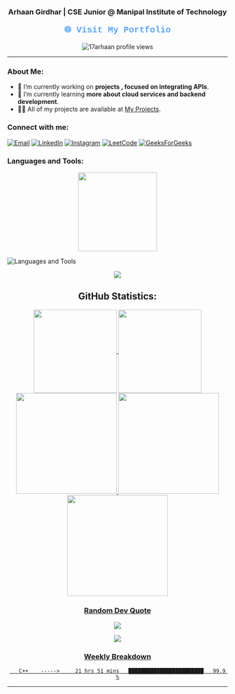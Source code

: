 <div align="center">
  <h3>Arhaan Girdhar | CSE Junior @ Manipal Institute of Technology</h3>
  <h4><a href="https://arhaanportfolio.in/" style="font-family: 'Courier New', monospace; font-size: 20px; color: #58a6ff; text-decoration: none;">🌐 Visit My Portfolio</a></h4>
  <img src="https://komarev.com/ghpvc/?username=17arhaan&label=Profile%20views&color=0e75b6&style=flat" alt="17arhaan profile views" />
</div>

---

### About Me:
- 🔭 I’m currently working on **projects , focused on integrating APIs**.
- 🌱 I’m currently learning **more about cloud services and backend development**.
- 👨‍💻 All of my projects are available at [My Projects](https://github.com/17arhaan/Projects).

### Connect with me:
<p align="left">
  <a href="mailto:17arhaan@gmail.com"><img src="https://img.shields.io/badge/Email-D14836?style=for-the-badge&logo=gmail&logoColor=white" alt="Email"></a>
  <a href="https://linkedin.com/in/arhaan17"><img src="https://img.shields.io/badge/LinkedIn-0077B5?style=for-the-badge&logo=linkedin&logoColor=white" alt="LinkedIn"></a>
  <a href="https://instagram.com/awwrhaan"><img src="https://img.shields.io/badge/Instagram-E4405F?style=for-the-badge&logo=instagram&logoColor=white" alt="Instagram"></a>
  <a href="https://www.leetcode.com/arhaan17"><img src="https://img.shields.io/badge/LeetCode-FFA116?style=for-the-badge&logo=leetcode&logoColor=white" alt="LeetCode"></a>
  <a href="https://auth.geeksforgeeks.org/user/user_qzc994wj7gi/profile"><img src="https://img.shields.io/badge/GeeksforGeeks-0F9D58?style=for-the-badge&logo=geeksforgeeks&logoColor=white" alt="GeeksForGeeks"></a>
</p>

### Languages and Tools:
<p align="center">
    <img align="center" src="http://github-profile-summary-cards.vercel.app/api/cards/most-commit-language?username=17arhaan&theme=algolia" height="180em" />
</p>
  <img src="https://skillicons.dev/icons?i=python,c,cpp,js,react,express,mysql,mongodb,gcp,tensorflow,opencv,pycharm,html,css,js" alt="Languages and Tools">
</p>
<div align="center">
  <img src="https://user-images.githubusercontent.com/73097560/115834477-dbab4500-a447-11eb-908a-139a6edaec5c.gif">
  
<div align="center">
  <h2 align="center"> GitHub Statistics:</h2>
  <a href="https://github.com/17arhaan">
  <img align="center"src="https://github-readme-stats.vercel.app/api?username=17arhaan&rank_icon=percentile&theme=algolia"height="190em"&margin-w=2 />
  <img align="center" src="http://github-profile-summary-cards.vercel.app/api/cards/profile-details?username=17arhaan&theme=algolia"height="190em"&margin-w=2 />
  <img src="https://github-readme-activity-graph.vercel.app/graph?username=17arhaan&theme=github-dark"height="230em"&margin-w=2 />
  <img src="https://github-profile-trophy.vercel.app/?username=17arhaan&theme=algolia"height="230em"&no-frame=false&margin-w=2/>
  <img src="https://github-contributor-stats.vercel.app/api?username=17arhaan&limit=5&theme=algolia"height="230em"&margin-w=2 />
</div>
    
###  Random Dev Quote
![](https://quotes-github-readme.vercel.app/api?type=horizontal&theme=agolia)
    

<img src="https://user-images.githubusercontent.com/73097560/115834477-dbab4500-a447-11eb-908a-139a6edaec5c.gif">

###  Weekly Breakdown
```text
   C++    ----->     21 hrs 51 mins   ████████████████████████   99.9 %
```
---
